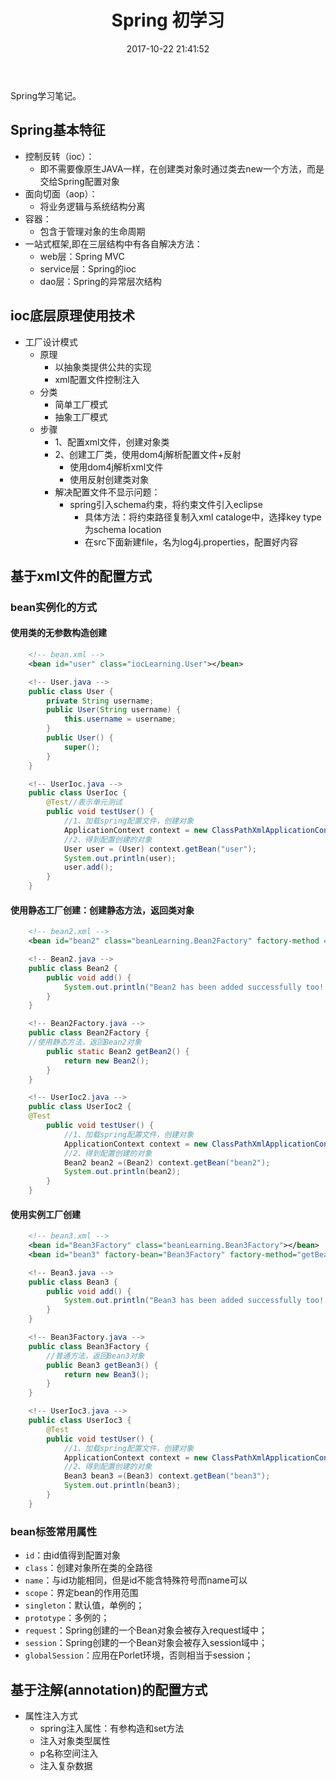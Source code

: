 ﻿---
title: Spring 初学习
date: 2017-10-22 21:41:52 #文章生成时间，一般不改，当然也可以任意修改
tags: 
    - spring
categories: [Back-End]
---
Spring学习笔记。

## Spring基本特征

- 控制反转（ioc）：
  - 即不需要像原生JAVA一样，在创建类对象时通过类去new一个方法，而是交给Spring配置对象
- 面向切面（aop）：
  - 将业务逻辑与系统结构分离
- 容器：
  - 包含于管理对象的生命周期
- 一站式框架,即在三层结构中有各自解决方法：
  - web层：Spring MVC
  - service层：Spring的ioc
  - dao层：Spring的异常层次结构

<!-- more -->

## ioc底层原理使用技术

- 工厂设计模式
  - 原理
    - 以抽象类提供公共的实现
    - xml配置文件控制注入
  - 分类
    - 简单工厂模式
    - 抽象工厂模式
  - 步骤
    - 1、配置xml文件，创建对象类
    - 2、创建工厂类，使用dom4j解析配置文件+反射
      - 使用dom4j解析xml文件
      - 使用反射创建类对象
    - 解决配置文件不显示问题：
      - spring引入schema约束，将约束文件引入eclipse
        - 具体方法：将约束路径复制入xml cataloge中，选择key type为schema location
        - 在src下面新建file，名为log4j.properties，配置好内容

## 基于xml文件的配置方式

### bean实例化的方式

#### 使用类的无参数构造创建

```xml
    <!-- bean.xml -->
    <bean id="user" class="iocLearning.User"></bean>
```

```Java
    <!-- User.java -->
    public class User {
	    private String username;
	    public User(String username) {
		    this.username = username;
    	}
	    public User() {
		    super();
    	}
    }
```

```java
    <!-- UserIoc.java -->
    public class UserIoc {
	    @Test//表示单元测试
	    public void testUser() {
		    //1、加载spring配置文件，创建对象
    		ApplicationContext context = new ClassPathXmlApplicationContext ("bean.xml");
		    //2、得到配置创建的对象
		    User user = (User) context.getBean("user");
		    System.out.println(user);
		    user.add();
    	}
    }
```

#### 使用静态工厂创建：创建静态方法，返回类对象

```xml
	<!-- bean2.xml -->
	<bean id="bean2" class="beanLearning.Bean2Factory" factory-method = "getBean2"></bean>
```
```java
    <!-- Bean2.java -->
    public class Bean2 {
	    public void add() {
		    System.out.println("Bean2 has been added successfully too!!2333";
    	}
    }
```
```java
    <!-- Bean2Factory.java -->
    public class Bean2Factory {
	//使用静态方法，返回Bean2对象
	    public static Bean2 getBean2() {
		    return new Bean2();
    	}
    }
```
```java
    <!-- UserIoc2.java -->
    public class UserIoc2 {
	@Test
	    public void testUser() {
		    //1、加载spring配置文件，创建对象
    		ApplicationContext context = new ClassPathXmlApplicationContext("bean2.xml");
		    //2、得到配置创建的对象
		    Bean2 bean2 =(Bean2) context.getBean("bean2");
		    System.out.println(bean2);
    	}
    }
```

#### 使用实例工厂创建

```xml
	<!-- bean3.xml -->
	<bean id="Bean3Factory" class="beanLearning.Bean3Factory"></bean>
	<bean id="bean3" factory-bean="Bean3Factory" factory-method="getBean3"></bean>
```
```java
    <!-- Bean3.java -->
    public class Bean3 {
	    public void add() {
		    System.out.println("Bean3 has been added successfully too!!2333");
	    }
    }
```
```java
    <!-- Bean3Factory.java -->
    public class Bean3Factory {
	    //普通方法，返回Bean3对象
	    public Bean3 getBean3() {
		    return new Bean3();
    	}
    }
```
```java
    <!-- UserIoc3.java -->
    public class UserIoc3 {
	    @Test
	    public void testUser() {
		    //1、加载spring配置文件，创建对象
		    ApplicationContext context = new ClassPathXmlApplicationContext("bean3.xml");
    		//2、得到配置创建的对象
	    	Bean3 bean3 =(Bean3) context.getBean("bean3");
		    System.out.println(bean3);
	    }
    }
```

### bean标签常用属性

- `id`：由id值得到配置对象
- `class`：创建对象所在类的全路径
- `name`：与id功能相同，但是id不能含特殊符号而name可以
- `scope`：界定bean的作用范围
- `singleton`：默认值，单例的；
- `prototype`：多例的；
- `request`：Spring创建的一个Bean对象会被存入request域中；
- `session`：Spring创建的一个Bean对象会被存入session域中；
- `globalSession`：应用在Porlet环境，否则相当于session；

## 基于注解(annotation)的配置方式

- 属性注入方式
  - spring注入属性：有参构造和set方法
  - 注入对象类型属性
  - p名称空间注入
  - 注入复杂数据